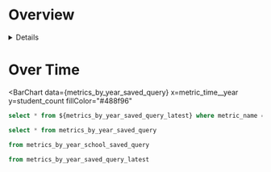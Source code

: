 
# Overview


<BigValue 
    data={student_count} 
    title="Student count"
    value="metric_value__latest_year"
    fnt="num0"
    comparison=metric_value__comp
    comparisonTitle="prior year growth" 
    comparisonFmt="pct"
  />

  <BigValue 
    data={student_count} 
    title="Latest Refresh"
    value="metric_time__year__latest_year" 
    fmt="id"
    comparison=metric_time__year__prior_year
    comparisonTitle="prior year" 
    comparisonDelta=false
    comparisonFmt="id"
  />

<Details title="Definitions">
    
    Definition of metrics in Solutions Targets

    ### Time to Proposal

    Average number of days it takes to create a proposal for a customer

    *Calculation:*
    Sum of the number of days it took to create each proposal, divided by the number of proposals created

    *Source:*
    Hubspot

</Details>

# Over Time

<BarChart 
  data={metrics_by_year_saved_query} 
  x=metric_time__year
  y=student_count 
  fillColor="#488f96"
>
  <ReferenceArea xMin="2020-03-15" xMax="2021-05-15" label="COVID Impacted" color=red/>
</BarChart>

```sql student_count
select * from ${metrics_by_year_saved_query_latest} where metric_name = 'student_count'
```

```sql metrics_by_year_saved_query
select * from metrics_by_year_saved_query
```
```sql metrics_by_year_school_saved_query
from metrics_by_year_school_saved_query
```

```sql metrics_by_year_saved_query_latest
from metrics_by_year_saved_query_latest
```
